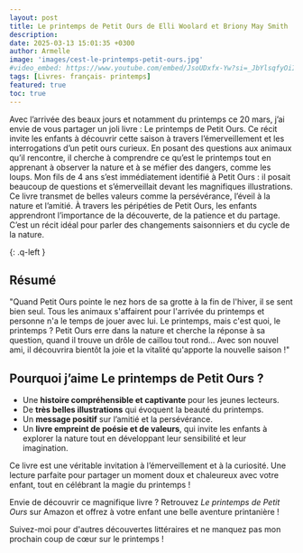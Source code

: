 ```yaml
---
layout: post
title: Le printemps de Petit Ours de Elli Woolard et Briony May Smith
description: 
date: 2025-03-13 15:01:35 +0300
author: Armelle
image: 'images/cest-le-printemps-petit-ours.jpg'
#video_embed: https://www.youtube.com/embed/JsoUDxfx-Yw?si=_JbYlsqfyOiI6zFO
tags: [Livres- français- printemps]
featured: true
toc: true
---
```


Avec l’arrivée des beaux jours et notamment du printemps ce 20 mars, j’ai envie de vous partager un joli livre : Le printemps de Petit Ours. Ce récit invite les enfants à découvrir cette saison à travers l’émerveillement et les interrogations d’un petit ours curieux. En posant des questions aux animaux qu’il rencontre, il cherche à comprendre ce qu’est le printemps tout en apprenant à observer la nature et à se méfier des dangers, comme les loups.
Mon fils de 4 ans s’est immédiatement identifié à Petit Ours : il posait beaucoup de questions et s’émerveillait devant les magnifiques illustrations. Ce livre transmet de belles valeurs comme la persévérance, l’éveil à la nature et l’amitié.
À travers les péripéties de Petit Ours, les enfants apprendront l’importance de la découverte, de la patience et du partage. C’est un récit idéal pour parler des changements saisonniers et du cycle de la nature.

{: .q-left }

## Résumé

"Quand Petit Ours pointe le nez hors de sa grotte à la fin de l'hiver, il se sent bien seul. Tous les animaux s'affairent pour l'arrivée du printemps et personne n'a le temps de jouer avec lui. Le printemps, mais c'est quoi, le printemps ? Petit Ours erre dans la nature et cherche la réponse à sa question, quand il trouve un drôle de caillou tout rond... Avec son nouvel ami, il découvrira bientôt la joie et la vitalité qu'apporte la nouvelle saison !"

## Pourquoi j’aime Le printemps de Petit Ours ?

- Une **histoire compréhensible et captivante** pour les jeunes lecteurs.
- De **très belles illustrations** qui évoquent la beauté du printemps.
- Un **message positif** sur l’amitié et la persévérance.
- Un **livre empreint de poésie et de valeurs**, qui invite les enfants à explorer la nature tout en développant leur sensibilité et leur imagination.

Ce livre est une véritable invitation à l’émerveillement et à la curiosité. Une lecture parfaite pour partager un moment doux et chaleureux avec votre enfant, tout en célébrant la magie du printemps !    

Envie de découvrir ce magnifique livre ? Retrouvez _Le printemps de Petit Ours_ sur Amazon et offrez à votre enfant une belle aventure printanière ! 

Suivez-moi pour d'autres découvertes littéraires et ne manquez pas mon prochain coup de cœur sur le printemps !
